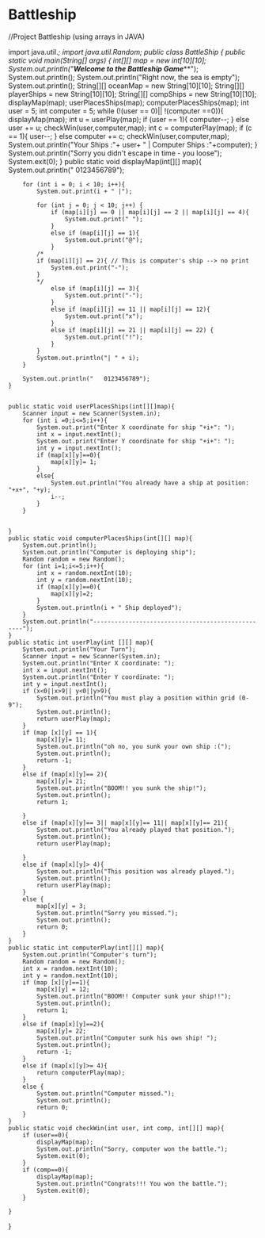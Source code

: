 # Battleship
//Project Battleship (using arrays in JAVA)

import java.util.*;
import java.util.Random;
public class BattleShip {
    public static void main(String[] args) {
        int[][] map = new int[10][10];
        System.out.println("******Welcome to the Battleship Game*********");
        System.out.println();
        System.out.println("Right now, the sea is empty");
        System.out.println();
        String[][] oceanMap = new String[10][10];
        String[][] playerShips = new String[10][10];
        String[][] compShips = new String[10][10];
        displayMap(map);
        userPlacesShips(map);
        computerPlacesShips(map);
        int user = 5;
        int computer = 5;
        while (!(user == 0)|| !(computer ==0)){
            displayMap(map);
            int u = userPlay(map);
            if (user == 1){
                computer--;
            }
            else user += u;
            checkWin(user,computer,map);
            int c = computerPlay(map);
            if (c == 1){
                user--;
            }
            else computer += c;
            checkWin(user,computer,map);
            System.out.println("Your Ships :"+ user+ " | Computer Ships :"+computer);
        }
        System.out.println("Sorry you didn't escape in time - you loose");
        System.exit(0);
    }
    public static void displayMap(int[][] map){
        System.out.println("   0123456789");

        for (int i = 0; i < 10; i++){
            System.out.print(i + " |");

            for (int j = 0; j < 10; j++) {
                if (map[i][j] == 0 || map[i][j] == 2 || map[i][j] == 4){
                    System.out.print(" ");
                }
                else if (map[i][j] == 1){
                    System.out.print("@");
                }
            /*
            if (map[i][j] == 2){ // This is computer's ship --> no print
                System.out.print("-");
            }
            */
                else if (map[i][j] == 3){
                    System.out.print("-");
                }
                else if (map[i][j] == 11 || map[i][j] == 12){
                    System.out.print("x");
                }
                else if (map[i][j] == 21 || map[i][j] == 22) {
                    System.out.print("!");
                }
            }
            System.out.println("| " + i);
        }

        System.out.println("   0123456789");
    }


    public static void userPlacesShips(int[][]map){
        Scanner input = new Scanner(System.in);
        for (int i =0;i<=5;i++){
            System.out.print("Enter X coordinate for ship "+i+": ");
            int x = input.nextInt();
            System.out.print("Enter Y coordinate for ship "+i+": ");
            int y = input.nextInt();
            if (map[x][y]==0){
                map[x][y]= 1;
            }
            else{
                System.out.println("You already have a ship at position: "+x+", "+y);
                i--;
            }
        }


    }
    public static void computerPlacesShips(int[][] map){
        System.out.println();
        System.out.println("Computer is deploying ship");
        Random random = new Random();
        for (int i=1;i<=5;i++){
            int x = random.nextInt(10);
            int y = random.nextInt(10);
            if (map[x][y]==0){
                map[x][y]=2;
            }
            System.out.println(i + " Ship deployed");
        }
        System.out.println("--------------------------------------------------");
    }
    public static int userPlay(int [][] map){
        System.out.println("Your Turn");
        Scanner input = new Scanner(System.in);
        System.out.println("Enter X coordinate: ");
        int x = input.nextInt();
        System.out.println("Enter Y coordinate: ");
        int y = input.nextInt();
        if (x<0||x>9|| y<0||y>9){
            System.out.println("You must play a position within grid (0-9");
            System.out.println();
            return userPlay(map);
        }
        if (map [x][y] == 1){
            map[x][y]= 11;
            System.out.println("oh no, you sunk your own ship :(");
            System.out.println();
            return -1;
        }
        else if (map[x][y]== 2){
            map[x][y]= 21;
            System.out.println("BOOM!! you sunk the ship!");
            System.out.println();
            return 1;

        }
        else if (map[x][y]== 3|| map[x][y]== 11|| map[x][y]== 21){
            System.out.println("You already played that position.");
            System.out.println();
            return userPlay(map);

        }
        else if (map[x][y]> 4){
            System.out.println("This position was already played.");
            System.out.println();
            return userPlay(map);
        }
        else {
            map[x][y] = 3;
            System.out.println("Sorry you missed.");
            System.out.println();
            return 0;
        }
    }
    public static int computerPlay(int[][] map){
        System.out.println("Computer's turn");
        Random random = new Random();
        int x = random.nextInt(10);
        int y = random.nextInt(10);
        if (map [x][y]==1){
            map[x][y] = 12;
            System.out.println("BOOM!! Computer sunk your ship!!");
            System.out.println();
            return 1;
        }
        else if (map[x][y]==2){
            map[x][y]= 22;
            System.out.println("Computer sunk his own ship! ");
            System.out.println();
            return -1;
        }
        else if (map[x][y]>= 4){
            return computerPlay(map);
        }
        else {
            System.out.println("Computer missed.");
            System.out.println();
            return 0;
        }
    }
    public static void checkWin(int user, int comp, int[][] map){
        if (user==0){
            displayMap(map);
            System.out.println("Sorry, computer won the battle.");
            System.exit(0);
        }
        if (comp==0){
            displayMap(map);
            System.out.println("Congrats!!! You won the battle.");
            System.exit(0);
        }

    }
}


